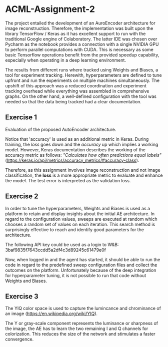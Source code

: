 # ACML-Assignment-2
The project entailed the development of an AuroEncoder architecture for image reconstruction. Therefore, the implementation was built upon the library TensorFlow / Keras as it has excellent support to run with the traditional Google engine of Colaboratory. The latter IDE was chosen over Pycharm as the notebook provides a connection with a single NVIDIA GPU to perform parallel computations with CUDA. This is necessary as some basic Tensorflow operations benefit from the provided speedup capability, especially when operating in a deep learning environment.

The results from different runs where tracked using Weights and Biases, a tool for experiment tracking. Herewith, hyperparameters are defined to tune upfront and run the experiments on multiple machines simultaneously. The upshift of this approach was a reduced coordination and experiment tracking overhead while everything was assembled in comprehensive graphs. On the other hand, a well-defined configuration with the tool was needed so that the data being tracked had a clear documentation.

## Exercise 1
Evaluation of the proposed AutoEncoder architecture.

Notice that 'accuracy' is used as an additional metric in Keras. During training, the *loss* goes down and the *accuracy* up which implies a working model.
However, Keras documentation describes the working of the accuracy metric as follows: *"Calculates how often predictions equal labels"*(https://keras.io/api/metrics/accuracy_metrics/#accuracy-class).

Therefore, as this assignment involves image reconstruction and not image classification, the **loss** is a more appropriate metric to evaluate and enhance the model.
The test error is interpreted as the validation loss.

## Exercise 2
In order to tune the hyperparameters, Weights and Biases is used as a platform to retain and display insights about the initial AE architecture.
In regard to the configuration values, sweeps are executed at random which chooses a random set of values on each iteration. This search method is surprisingly effective to reach and identify good parameters for the architecture.

The following API key could be used as a login to W&B: 3baf9835f7643ccdd5a2df4c3d89245c61479e0f

Now, when logged in and the agent has started, it should be able to run the code in regard to the predefined sweep configuration files and collect the outcomes on the platform. Unfortunately because of the deep integration for hyperparameter tuning, it is not possible to run that code without Weights and Biases.

## Exercise 3
The YIQ color space is used to capture the lumincance and chrominance of an image (https://en.wikipedia.org/wiki/YIQ).

The Y or gray-scale component represents the luminance or sharpness of the image, the AE has to learn the two remaining I and Q channels for colorization. This reduces the size of the network and stimulates a faster convergence.
